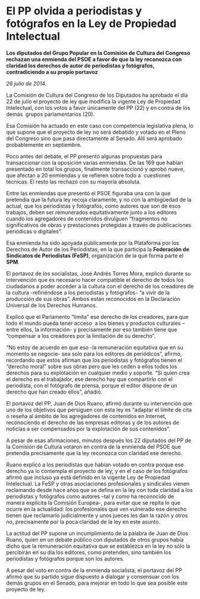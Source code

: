 # El PP olvida a periodistas y fotógrafos en la Ley de Propiedad Intelectual

**Los diputados del Grupo Popular en la Comisión de Cultura del Congreso rechazan una enmienda del PSOE a favor de que la ley reconozca con claridad los derechos de autor de periodistas y fotógrafos, contradiciendo a su propio portavoz**

*26 julio de 2014.*

La Comisión de Cultura del Congreso de los Diputados ha aprobado el día 22 de julio el proyecto de ley que modifica la vigente Ley de Propiedad Intelectual, con los votos a favor únicamente del PP (22) y en contra de los demás  grupos parlamentarios (20).

Esa Comisión ha actuado en este caso con competencia legislativa plena, lo que supone que el proyecto de ley no será debatido y votado en el Pleno del Congreso sino que pasa directamente al Senado. Allí será aprobado probablemente en septiembre.

Poco antes del debate, el PP presentó algunas propuestas para transaccionar con la oposición varias enmiendas. De las 169 que habían presentado en total los grupos, finalmente transaccionó y aprobó nueve, que afectan a 20 enmiendas y se refieren sobre todo a  cuestiones técnicas. El resto las rechazó con su mayoría absoluta.

Entre las enmiendas que presentó el PSOE figuraba una con la que pretendía que la futura ley recoja claramente, y no con la ambigüedad de la actual, que los periodistas y fotógrafos, como autores que son de esos trabajos, deben ser remunerados equitativamente junto a los editores cuando los agregadores de contenidos divulguen “fragmentos no significativos de obras y prestaciones protegidas a través de publicaciones periódicas o digitales”.

Esa enmienda ha sido apoyada públicamente por la Plataforma por los Derechos de Autor de los Periodistas, en la que participa la **Federación de Sindicatos de Periodistas (FeSP)**, organización de la que forma parte el **SPM**.

El portavoz de los socialistas, José Andrés Torres Mora, explicó durante su intervención que es necesario hacer compatible el derecho de todos los ciudadanos a poder acceder a la cultura con el derecho de los creadores de la cultura -refiriéndose a los periodistas y fotógrafos- “a vivir de la producción de sus obras”. Ambos están reconocidos en la Declaración Universal de los Derechos Humanos.

Explicó que el Parlamento “limita” ese derecho de los creadores, para que todo el mundo pueda tener acceso  a los bienes y productos culturales –entre ellos, la información- y precisamente por eso también tiene que “compensar a los creadores por la limitación de su derecho”.

“No estoy de acuerdo en que eso -la remuneración equitativa que en su momento se negocie- sea solo para los editores de periódicos”, afirmó, recordando que estos afirman que los periodistas y fotógrafos tienen el “derecho moral” sobre sus obras pero que les ceden a ellos todos los derechos para su explotación en cualquier medio y soporte. “Si quien crea el derecho es el trabajador, ese derecho hay que compartirlo con el periodista, con el fotógrafo de prensa, porque el editor dispone de un derecho que han creado ellos”, añadió.

El portavoz del PP, Juan de Dios Ruano, afirmó durante su intervención que uno de los objetivos que persiguen con esta ley es “adaptar el límite de cita o reseña al ámbito de los agregadores de contenidos en Internet, reconociendo el derecho de las empresas editoras y de los autores de noticias a ser compensados por la explotación de sus contenidos”.

A pesar de esas afirmaciones, minutos después los 22 diputados del PP de la Comisión de Cultura votaron en contra de la enmienda del PSOE que pretendía precisamente que la ley reconozca con claridad ese derecho.

Ruano explicó a los periodistas que habían votado en contra porque ese derecho ya lo contempla el proyecto de ley, y en el caso de los fotógrafos afirmó que incluso ya está definido en la vigente Ley de Propiedad Intelectual. La FeSP y otras asociaciones profesionales y sindicales vienen reclamando desde hace años que se defina en la ley con toda claridad a los periodistas y fotógrafos como autores –tal y como ha reconocido de manera explícita la Comisión Europea-, para evitar que se repita lo que ocurre en la actualidad: los profesionales que ven vulnerado ese derecho tienen que reclamarlo judicialmente y unos jueces les dan la razón y otros no, precisamente por la poca claridad de la ley en este asunto.

La actitud del PP supone un incumplimiento de la palabra de Juan de Dios Ruano, quien en un debate público con diputados de otros grupos había dicho que la remuneración equitativa que se establezca en la ley no sólo la percibirán en su día los editores, como pretenden, sino también los periodistas y fotógrafos porque son los autores.

A pesar del voto en contra de la enmienda socialista, el portavoz del PP afirmó que su partido sigue dispuesto a dialogar y consensuar con los demás grupos en el Senado, para mejorar en todo lo que sea posible este proyecto de ley.
